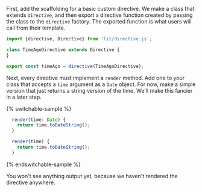 First, add the scaffolding for a basic custom directive. We make a class that
extends `Directive`, and then export a directive function created by passing the
class to the `directive` factory. The exported function is what users will call
from their template.

```ts
import {directive, Directive} from 'lit/directive.js';

class TimeAgoDirective extends Directive {
}

export const timeAgo = directive(TimeAgoDirective);
```

Next, every directive must implement a `render` method. Add one to your class
that accepts a `time` argument as a `Date` object. For now, make a simple
version that just returns a string version of the time. We'll make this fancier
in a later step.

{% switchable-sample %}

```ts
  render(time: Date) {
    return time.toDateString();
  }
```

```js
  render(time) {
    return time.toDateString();
  }
```

{% endswitchable-sample %}


You won't see anything output yet, because we haven't rendered the directive
anywhere.
